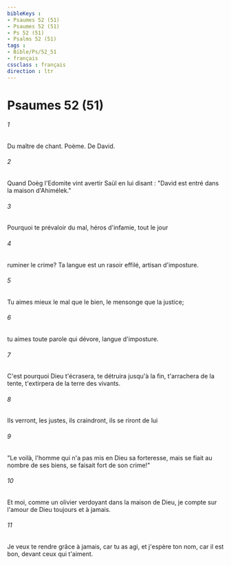 ```yaml
---
bibleKeys : 
- Psaumes 52 (51)
- Psaumes 52 (51)
- Ps 52 (51)
- Psalms 52 (51)
tags : 
- Bible/Ps/52_51
- français
cssclass : français
direction : ltr
---
```


# Psaumes 52 (51)

###### 1
Du maître de chant. Poème. De David.
###### 2
Quand Doèg l'Edomite vint avertir Saül en lui disant : "David est entré dans la maison d'Ahimélek."
###### 3
Pourquoi te prévaloir du mal, héros d'infamie, tout le jour
###### 4
ruminer le crime? Ta langue est un rasoir effilé, artisan d'imposture.
###### 5
Tu aimes mieux le mal que le bien, le mensonge que la justice;
###### 6
tu aimes toute parole qui dévore, langue d'imposture.
###### 7
C'est pourquoi Dieu t'écrasera, te détruira jusqu'à la fin, t'arrachera de la tente, t'extirpera de la terre des vivants.
###### 8
Ils verront, les justes, ils craindront, ils se riront de lui
###### 9
"Le voilà, l'homme qui n'a pas mis en Dieu sa forteresse, mais se fiait au nombre de ses biens, se faisait fort de son crime!"
###### 10
Et moi, comme un olivier verdoyant dans la maison de Dieu, je compte sur l'amour de Dieu toujours et à jamais.
###### 11
Je veux te rendre grâce à jamais, car tu as agi, et j'espère ton nom, car il est bon, devant ceux qui t'aiment.
